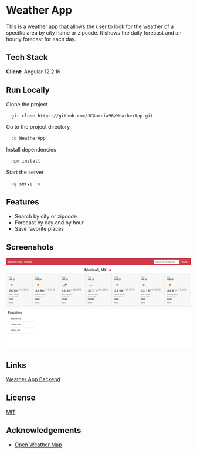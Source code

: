 
# Weather App

This is a weather app that allows the user to look for the weather of a specific area by city name or zipcode.
It shows the daily forecast and an hourly forecast for each day.

 ## Tech Stack

**Client:** Angular 12.2.16

## Run Locally

Clone the project

```bash
  git clone https://github.com/JCGarcia96/WeatherApp.git
```

Go to the project directory

```bash
  cd WeatherApp
```

Install dependencies

```bash
  npm install
```

Start the server

```bash
  ng serve -o
```


## Features

- Search by city or zipcode
- Forecast by day and by hour
- Save favorite places


## Screenshots

![App Screenshot](src/assets/ssApp.jpg)

## Links

[Weather App Backend](https://github.com/JCGarcia96/WeatherAppBE)

## License

[MIT](https://choosealicense.com/licenses/mit/)


## Acknowledgements

 - [Open Weather Map](https://openweathermap.org/)



